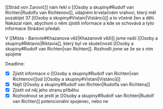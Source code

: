 [[Strád von Zarovič]] nám řekl o [[Osoby a skupiny#Rudolf van Richten|Rudolfu van Richtenovi]], údajném krvelačném vrahovi, který měl pozabíjet 37 [[Osoby a skupiny#Vistani|Vistánců]] a to včetně žen a dětí. Nakázal nám, abychom o něm zjistili informace a kde se schovává a tyto informace Strádovi předali.

V [[Místa - Barovie#Khazanova věž|Khazanově věži]] jsme našli [[Osoby a skupiny#Riktavio|Riktavia]], který byl ve skutečnosti [[Osoby a skupiny#Rudolf van Richten|van Richten]]. Rozhodli jsme se že se s ním spojíme

Deadline: 

- [x] Zjistit informace o [[Osoby a skupiny#Rudolf van Richten|van Richtenovi]]od [[Osoby a skupiny#Vistani|Vistánců]] 
- [x] Najít [[Osoby a skupiny#Rudolf van Richten|Rudolfa van Richtena]]
- [x] Zjistit od něj jeho stranu příběhu
- [x] Rozhodnout se jestli je [[Osoby a skupiny#Rudolf van Richten|Rudolf van Richten]] potencionální spojenec, nebo ne